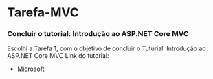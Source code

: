 # Tarefa-MVC
### Concluir o tutorial: Introdução ao ASP.NET Core MVC

Escolhi a Tarefa 1, com o objetivo de concluir o Tuturial: Introdução ao ASP.NET Core MVC
Link do tutorial: </br>
* [Microsoft](https://docs.microsoft.com/pt-br/aspnet/core/tutorials/first-mvc-app/start-mvc?view)
